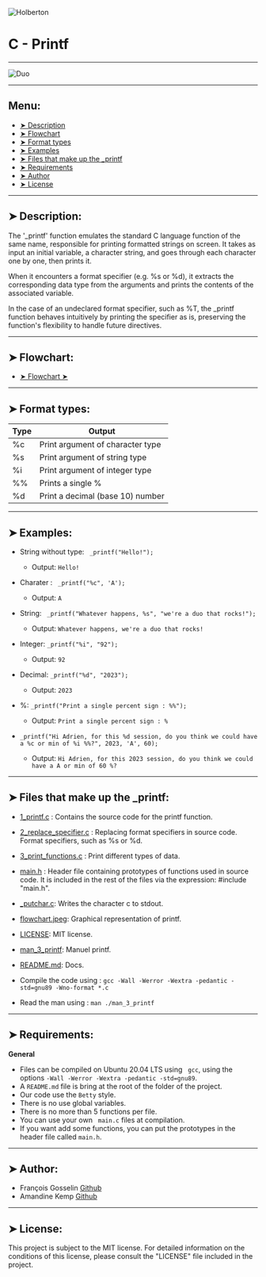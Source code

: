 
![Holberton](https://uploads-ssl.webflow.com/6105315644a26f77912a1ada/63eea844ae4e3022154e2878_Holberton-p-500.png)

# C - Printf
----------

![Duo](https://img.freepik.com/vecteurs-libre/concept-collegues-pour-page-destination_23-2148329990.jpg?w=900&t=st=1700661500~exp=1700662100~hmac=85f896325c620f5721bd5a64d738c00122c01bf3b8de21945a54832c7f0ed092)

----------

## Menu:

- [➤ Description](https://github.com/francois0002/holbertonschool-printf#-description)
- [➤ Flowchart]()
- [➤ Format types](https://github.com/francois0002/holbertonschool-printf#-format-types)
- [➤ Examples](https://github.com/francois0002/holbertonschool-printf#-examples)
- [➤ Files that make up the _printf](https://github.com/francois0002/holbertonschool-printf#-files-that-make-up-the-_printf)
- [➤ Requirements](https://github.com/francois0002/holbertonschool-printf#-requirements)
- [➤ Author](https://github.com/francois0002/holbertonschool-printf#-author)
- [➤ License](https://github.com/francois0002/holbertonschool-printf#-license)

----------

## ➤ Description:

The '_printf' function emulates the standard C language function of the same name, responsible for printing formatted strings on screen. It takes as input an initial variable, a character string, and goes through each character one by one, then prints it.

When it encounters a format specifier (e.g. %s or %d), it extracts the corresponding data type from the arguments and prints the contents of the associated variable.

In the case of an undeclared format specifier, such as %T, the _printf function behaves intuitively by printing the specifier as is, preserving the function's flexibility to handle future directives.

----------

## ➤ Flowchart:

- [➤ Flowchart ➤](https://github.com/francois0002/holbertonschool-printf/blob/main/Flowchart.jpeg)

----------

## ➤ Format types:

| Type     | Output                              | 
| -------- | ----------------------------------- |
| %c       | Print argument of character type    |
| %s       | Print argument of string type       |
| %i       | Print argument of integer type      |
| %%       | Prints a single %                   |
| %d       | Print a decimal (base 10) number    |

----------

## ➤ Examples:

* String without type: ``` _printf("Hello!");```
	* Output: ``` Hello! ```

* Charater : ``` _printf("%c", 'A');```
	* Output: ``` A ```

* String: ``` _printf("Whatever happens, %s", "we're a duo that rocks!");```
	* Output: ``` Whatever happens, we're a duo that rocks! ```

* Integer: ``` _printf("%i", "92"); ```
	* Output: ``` 92 ```

* Decimal: ``` _printf("%d", "2023"); ```
	* Output: ``` 2023 ```

* %: ``` _printf("Print a single percent sign : %%"); ```
	* Output: ``` Print a single percent sign : % ```

* ``` _printf("Hi Adrien, for this %d session, do you think we could have a %c or min of %i %%?", 2023, 'A', 60); ```
	* Output: ``` Hi Adrien, for this 2023 session, do you think we could have a A or min of 60 %? ```

----------

## ➤ Files that make up the _printf:

* [1_printf.c](https://github.com/francois0002/holbertonschool-printf/blob/main/1_function_printf.c) : Contains the source code for the printf function.
* [2_replace_specifier.c](https://github.com/francois0002/holbertonschool-printf/blob/main/2_replace_specifier.c) : Replacing format specifiers in source code. Format specifiers, such as %s or %d.
* [3_print_functions.c](https://github.com/francois0002/holbertonschool-printf/blob/main/3_print_all.c) : Print different types of data.
* [main.h](https://github.com/francois0002/holbertonschool-printf/blob/main/main.h) : Header file containing prototypes of functions used in source code. It is included in the rest of the files via the expression: #include "main.h".
* [_putchar.c](https://github.com/francois0002/holbertonschool-printf/blob/main/_putchar.c): Writes the character c to stdout.
* [flowchart.jpeg](https://github.com/francois0002/holbertonschool-printf/blob/main/Flowchart.jpeg): Graphical representation of printf.
* [LICENSE](https://github.com/francois0002/holbertonschool-printf/blob/main/LICENSE): MIT license.
* [man_3_printf](https://github.com/francois0002/holbertonschool-printf/blob/main/man_3_printf): Manuel printf.
* [README.md](https://github.com/francois0002/holbertonschool-printf/blob/main/README.md): Docs.

* Compile the code using :
``` gcc -Wall -Werror -Wextra -pedantic -std=gnu89 -Wno-format *.c ```

* Read the man using :
``` man ./man_3_printf ```

----------

## ➤ Requirements:

**General**

* Files can be compiled on Ubuntu 20.04 LTS using ``` gcc```, using the options ``` -Wall -Werror -Wextra -pedantic -std=gnu89 ```.
* A ``` README.md ``` file is bring at the root of the folder of the project.
* Our code use the ``` Betty ``` style.
* There is no use global variables.
* There is no more than 5 functions per file.
* You can use your own ``` main.c``` files at compilation.
* If you want add some functions, you can put the prototypes in the header file called ``` main.h ```.

----------

## ➤ Author:

- François Gosselin [Github](https://github.com/francois0002)
- Amandine Kemp [Github](https://github.com/amandinekemp)

----------

## ➤ License:

This project is subject to the MIT license. For detailed information on the conditions of this license, please consult the "LICENSE" file included in the project.
